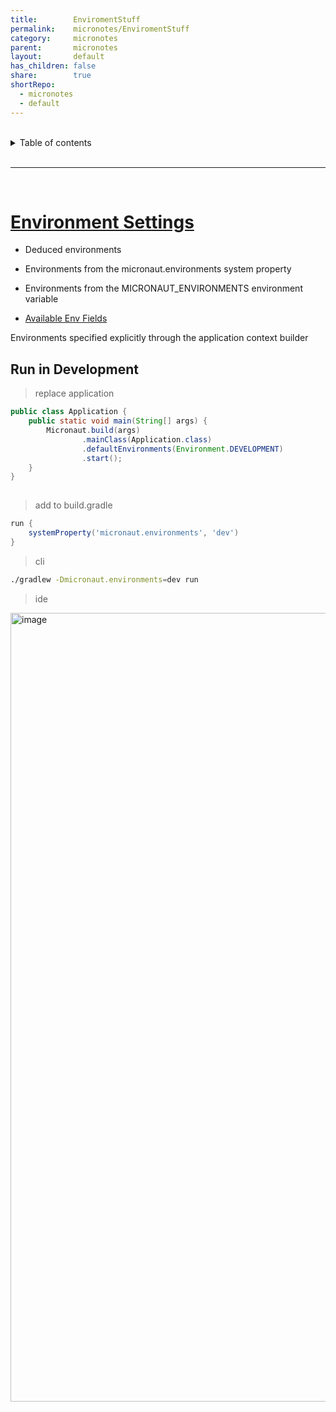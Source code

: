 ```yaml
---  
title:        EnviromentStuff    
permalink:    micronotes/EnviromentStuff    
category:     micronotes    
parent:       micronotes    
layout:       default    
has_children: false    
share:        true    
shortRepo:    
  - micronotes    
  - default    
---  
```

    
    
<br/>    
    
<details markdown="block">    
<summary>    
Table of contents    
</summary>    
{: .text-delta }    
1. TOC    
{:toc}    
</details>    
    
<br/>    
    
***    
    
<br/>    
    
# [Environment Settings](https://docs.micronaut.io/latest/guide/#environments)    
    
- Deduced environments    
- Environments from the micronaut.environments system property    
- Environments from the MICRONAUT_ENVIRONMENTS environment variable    
    
- [Available Env Fields](https://docs.micronaut.io/latest/api/io/micronaut/context/env/Environment.html)    
    
Environments specified explicitly through the application context builder    
    
## Run in Development    
    
> replace application    
    
```java    
public class Application {    
    public static void main(String[] args) {    
        Micronaut.build(args)    
                .mainClass(Application.class)    
                .defaultEnvironments(Environment.DEVELOPMENT)    
                .start();    
    }    
}    
    
```    
    
> add to build.gradle    
    
```groovy    
run {    
    systemProperty('micronaut.environments', 'dev')    
}    
```    
    
> cli    
    
```bash    
./gradlew -Dmicronaut.environments=dev run    
```    
    
> ide    
<img width="1262" alt="image" src="https://user-images.githubusercontent.com/26972590/212477618-198bc498-6520-44d6-8e20-25b7569e735d.png">